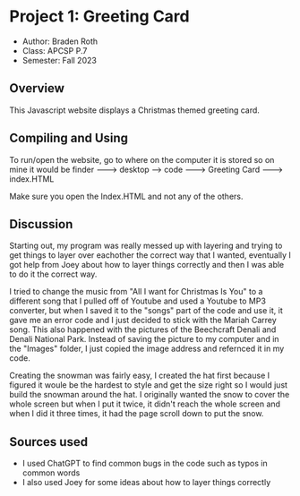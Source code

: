 
# Project 1: Greeting Card

* Author: Braden Roth
* Class: APCSP P.7
* Semester: Fall 2023

## Overview

This Javascript website displays a Christmas themed greeting card.

## Compiling and Using
To run/open the website, go to where on the computer it is stored so on mine it would be finder --->  desktop --> code ---> Greeting Card ---> index.HTML

Make sure you open the Index.HTML and not any of the others.


## Discussion

Starting out, my program was really messed up with layering and trying to get things to layer over eachother the correct way that I wanted, eventually I got help from Joey about how to layer things correctly and then I was able to do it the correct way. 


I tried to change the music from "All I want for Christmas Is You" to a different song that I pulled off of Youtube and used a Youtube to MP3 converter, but when I saved it to the "songs" part of the code and use it, it gave me an error code and I just decided to stick with the Mariah Carrey song. This also happened with the pictures of the Beechcraft Denali and Denali National Park. Instead of saving the picture to my computer and in the "Images" folder, I just copied the image address and refernced it in my code.

Creating the snowman was fairly easy, I created the hat first because I figured it woule be the hardest to style and get the size right so I would just build the snowman around the hat. I originally wanted the snow to cover the whole screen but when I put it twice, it didn't reach the whole screen and when I did it three times, it had the page scroll down to put the snow.

## Sources used

- I used ChatGPT to find common bugs in the code such as typos in common words
- I also used Joey for some ideas about how to layer things correctly 
